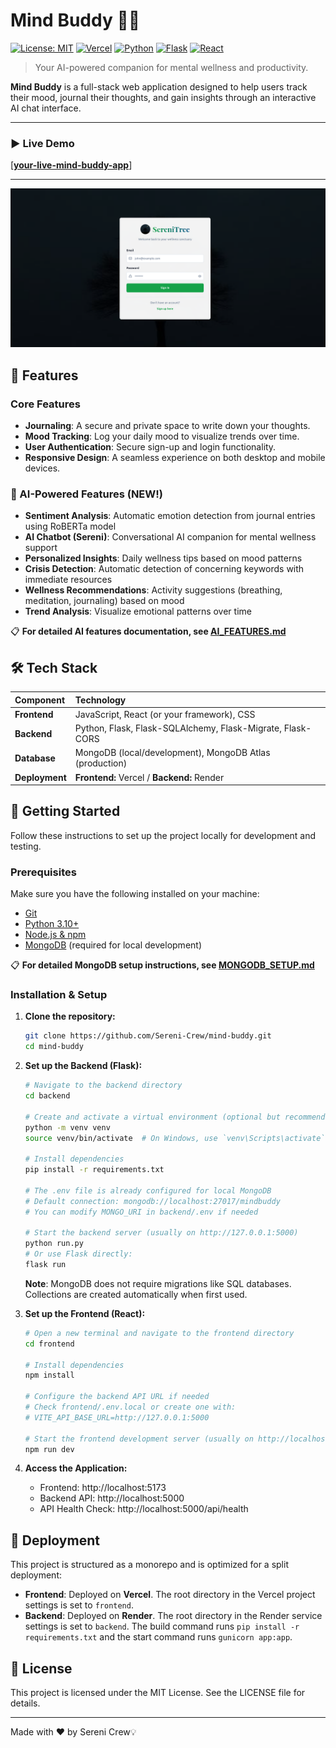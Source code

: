 # Mind Buddy 🧠✨

[![License: MIT](https://img.shields.io/badge/License-MIT-yellow.svg)](https://opensource.org/licenses/MIT)
[![Vercel](https://therealsujitk-vercel-badge.vercel.app/?app=mind-buddy-ten)](https://mind-buddy-ten.vercel.app/)
[![Python](https://img.shields.io/badge/Python-3.11-3776AB?logo=python)](https://www.python.org/)
[![Flask](https://img.shields.io/badge/Flask-2.2.2-000000?logo=flask)](https://flask.palletsprojects.com/)
[![React](https://img.shields.io/badge/React-18.2.0-61DAFB?logo=react)](https://reactjs.org/)

> Your AI-powered companion for mental wellness and productivity.

**Mind Buddy** is a full-stack web application designed to help users track their mood, journal their thoughts, and gain insights through an interactive AI chat interface.

---

### ▶️ Live Demo

[**[your-live-mind-buddy-app](https://mind-buddy-ten.vercel.app/)**]

---

![Mind Buddy Screenshot](mind-buddy.png)

## 🌟 Features

### Core Features
- **Journaling**: A secure and private space to write down your thoughts.
- **Mood Tracking**: Log your daily mood to visualize trends over time.
- **User Authentication**: Secure sign-up and login functionality.
- **Responsive Design**: A seamless experience on both desktop and mobile devices.

### 🤖 AI-Powered Features (NEW!)
- **Sentiment Analysis**: Automatic emotion detection from journal entries using RoBERTa model
- **AI Chatbot (Sereni)**: Conversational AI companion for mental wellness support
- **Personalized Insights**: Daily wellness tips based on mood patterns
- **Crisis Detection**: Automatic detection of concerning keywords with immediate resources
- **Wellness Recommendations**: Activity suggestions (breathing, meditation, journaling) based on mood
- **Trend Analysis**: Visualize emotional patterns over time

📋 **For detailed AI features documentation, see [AI_FEATURES.md](AI_FEATURES.md)**

## 🛠️ Tech Stack

| Component | Technology |
| :--- | :--- |
| **Frontend** | JavaScript, React (or your framework), CSS |
| **Backend** | Python, Flask, Flask-SQLAlchemy, Flask-Migrate, Flask-CORS |
| **Database** | MongoDB (local/development), MongoDB Atlas (production) |
| **Deployment** | **Frontend:** Vercel / **Backend:** Render |

## 🚀 Getting Started

Follow these instructions to set up the project locally for development and testing.

### Prerequisites

Make sure you have the following installed on your machine:
- [Git](https://git-scm.com/)
- [Python 3.10+](https://www.python.org/downloads/)
- [Node.js & npm](https://nodejs.org/en/)
- [MongoDB](https://www.mongodb.com/try/download/community) (required for local development)

📋 **For detailed MongoDB setup instructions, see [MONGODB_SETUP.md](MONGODB_SETUP.md)**

### Installation & Setup

1.  **Clone the repository:**
    ```sh
    git clone https://github.com/Sereni-Crew/mind-buddy.git
    cd mind-buddy
    ```

2.  **Set up the Backend (Flask):**
    ```sh
    # Navigate to the backend directory
    cd backend

    # Create and activate a virtual environment (optional but recommended)
    python -m venv venv
    source venv/bin/activate  # On Windows, use `venv\Scripts\activate`

    # Install dependencies
    pip install -r requirements.txt

    # The .env file is already configured for local MongoDB
    # Default connection: mongodb://localhost:27017/mindbuddy
    # You can modify MONGO_URI in backend/.env if needed

    # Start the backend server (usually on http://127.0.0.1:5000)
    python run.py
    # Or use Flask directly:
    flask run
    ```

    **Note**: MongoDB does not require migrations like SQL databases. Collections are created automatically when first used.

3.  **Set up the Frontend (React):**
    ```sh
    # Open a new terminal and navigate to the frontend directory
    cd frontend

    # Install dependencies
    npm install

    # Configure the backend API URL if needed
    # Check frontend/.env.local or create one with:
    # VITE_API_BASE_URL=http://127.0.0.1:5000

    # Start the frontend development server (usually on http://localhost:5173)
    npm run dev
    ```

4.  **Access the Application:**
    - Frontend: http://localhost:5173
    - Backend API: http://localhost:5000
    - API Health Check: http://localhost:5000/api/health

## 🚢 Deployment

This project is structured as a monorepo and is optimized for a split deployment:

- **Frontend**: Deployed on **Vercel**. The root directory in the Vercel project settings is set to `frontend`.
- **Backend**: Deployed on **Render**. The root directory in the Render service settings is set to `backend`. The build command runs `pip install -r requirements.txt` and the start command runs `gunicorn app:app`.

## 📄 License

This project is licensed under the MIT License. See the LICENSE file for details.

---

Made with ❤️ by Sereni Crew💡
